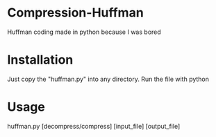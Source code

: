 # Compression-Huffman
Huffman coding made in python because I was bored

# Installation
Just copy the "huffman.py" into any directory. Run the file with python

# Usage
huffman.py [decompress/compress] [input_file] [output_file]
